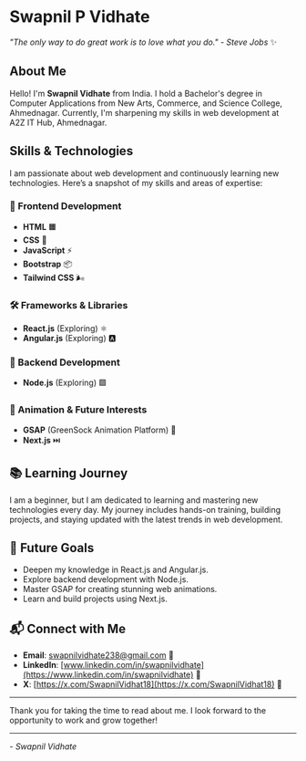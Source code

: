 # Swapnil P Vidhate

*"The only way to do great work is to love what you do." - Steve Jobs* ✨

## About Me
Hello! I'm **Swapnil Vidhate** from India. I hold a Bachelor's degree in Computer Applications from New Arts, Commerce, and Science College, Ahmednagar. Currently, I'm sharpening my skills in web development at A2Z IT Hub, Ahmednagar. 

## Skills & Technologies
I am passionate about web development and continuously learning new technologies. Here’s a snapshot of my skills and areas of expertise:

### 🚀 Frontend Development
- **HTML** 🟧
- **CSS** 🎨
- **JavaScript** ⚡
- **Bootstrap** 📦
- **Tailwind CSS** 🌬️

### 🛠️ Frameworks & Libraries
- **React.js** (Exploring) ⚛️
- **Angular.js** (Exploring) 🅰️

### 🔧 Backend Development
- **Node.js** (Exploring) 🟩

### 🎥 Animation & Future Interests
- **GSAP** (GreenSock Animation Platform) 💚
- **Next.js** ⏭️

## 📚 Learning Journey
I am a beginner, but I am dedicated to learning and mastering new technologies every day. My journey includes hands-on training, building projects, and staying updated with the latest trends in web development.

## 🎯 Future Goals
- Deepen my knowledge in React.js and Angular.js.
- Explore backend development with Node.js.
- Master GSAP for creating stunning web animations.
- Learn and build projects using Next.js.

## 📬 Connect with Me
- **Email**: [swapnilvidhate238@gmail.com](mailto:swapnilvidhate238@gmail.com) 📧
- **LinkedIn**: [www.linkedin.com/in/swapnilvidhate](https://www.linkedin.com/in/swapnilvidhate) 🔗
- **X**: [https://x.com/SwapnilVidhat18](https://x.com/SwapnilVidhat18) 🔗
---

Thank you for taking the time to read about me. I look forward to the opportunity to work and grow together!

---

*- Swapnil Vidhate*
